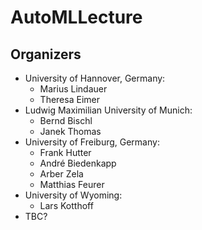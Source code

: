 # AutoMLLecture

## Organizers

* University of Hannover, Germany:
  * Marius Lindauer
  * Theresa Eimer
* Ludwig Maximilian University of Munich:
  * Bernd Bischl
  * Janek Thomas
* University of Freiburg, Germany:
  * Frank Hutter
  * André Biedenkapp
  * Arber Zela
  * Matthias Feurer
* University of Wyoming:
  * Lars Kotthoff
* TBC?
